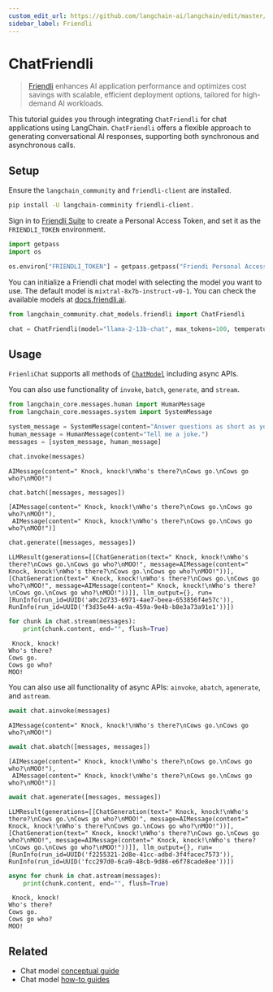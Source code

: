 ```yaml
---
custom_edit_url: https://github.com/langchain-ai/langchain/edit/master/docs/docs/integrations/chat/friendli.ipynb
sidebar_label: Friendli
---
```

# ChatFriendli

> [Friendli](https://friendli.ai/) enhances AI application performance and optimizes cost savings with scalable, efficient deployment options, tailored for high-demand AI workloads.

This tutorial guides you through integrating `ChatFriendli` for chat applications using LangChain. `ChatFriendli` offers a flexible approach to generating conversational AI responses, supporting both synchronous and asynchronous calls.

## Setup

Ensure the `langchain_community` and `friendli-client` are installed.

```sh
pip install -U langchain-comminity friendli-client.
```

Sign in to [Friendli Suite](https://suite.friendli.ai/) to create a Personal Access Token, and set it as the `FRIENDLI_TOKEN` environment.


```python
import getpass
import os

os.environ["FRIENDLI_TOKEN"] = getpass.getpass("Friendi Personal Access Token: ")
```

You can initialize a Friendli chat model with selecting the model you want to use. The default model is `mixtral-8x7b-instruct-v0-1`. You can check the available models at [docs.friendli.ai](https://docs.periflow.ai/guides/serverless_endpoints/pricing#text-generation-models).


```python
from langchain_community.chat_models.friendli import ChatFriendli

chat = ChatFriendli(model="llama-2-13b-chat", max_tokens=100, temperature=0)
```

## Usage

`FrienliChat` supports all methods of [`ChatModel`](/docs/how_to#chat-models) including async APIs.

You can also use functionality of  `invoke`, `batch`, `generate`, and `stream`.


```python
from langchain_core.messages.human import HumanMessage
from langchain_core.messages.system import SystemMessage

system_message = SystemMessage(content="Answer questions as short as you can.")
human_message = HumanMessage(content="Tell me a joke.")
messages = [system_message, human_message]

chat.invoke(messages)
```



```output
AIMessage(content=" Knock, knock!\nWho's there?\nCows go.\nCows go who?\nMOO!")
```



```python
chat.batch([messages, messages])
```



```output
[AIMessage(content=" Knock, knock!\nWho's there?\nCows go.\nCows go who?\nMOO!"),
 AIMessage(content=" Knock, knock!\nWho's there?\nCows go.\nCows go who?\nMOO!")]
```



```python
chat.generate([messages, messages])
```



```output
LLMResult(generations=[[ChatGeneration(text=" Knock, knock!\nWho's there?\nCows go.\nCows go who?\nMOO!", message=AIMessage(content=" Knock, knock!\nWho's there?\nCows go.\nCows go who?\nMOO!"))], [ChatGeneration(text=" Knock, knock!\nWho's there?\nCows go.\nCows go who?\nMOO!", message=AIMessage(content=" Knock, knock!\nWho's there?\nCows go.\nCows go who?\nMOO!"))]], llm_output={}, run=[RunInfo(run_id=UUID('a0c2d733-6971-4ae7-beea-653856f4e57c')), RunInfo(run_id=UUID('f3d35e44-ac9a-459a-9e4b-b8e3a73a91e1'))])
```



```python
for chunk in chat.stream(messages):
    print(chunk.content, end="", flush=True)
```
```output
 Knock, knock!
Who's there?
Cows go.
Cows go who?
MOO!
```
You can also use all functionality of async APIs: `ainvoke`, `abatch`, `agenerate`, and `astream`.


```python
await chat.ainvoke(messages)
```



```output
AIMessage(content=" Knock, knock!\nWho's there?\nCows go.\nCows go who?\nMOO!")
```



```python
await chat.abatch([messages, messages])
```



```output
[AIMessage(content=" Knock, knock!\nWho's there?\nCows go.\nCows go who?\nMOO!"),
 AIMessage(content=" Knock, knock!\nWho's there?\nCows go.\nCows go who?\nMOO!")]
```



```python
await chat.agenerate([messages, messages])
```



```output
LLMResult(generations=[[ChatGeneration(text=" Knock, knock!\nWho's there?\nCows go.\nCows go who?\nMOO!", message=AIMessage(content=" Knock, knock!\nWho's there?\nCows go.\nCows go who?\nMOO!"))], [ChatGeneration(text=" Knock, knock!\nWho's there?\nCows go.\nCows go who?\nMOO!", message=AIMessage(content=" Knock, knock!\nWho's there?\nCows go.\nCows go who?\nMOO!"))]], llm_output={}, run=[RunInfo(run_id=UUID('f2255321-2d8e-41cc-adbd-3f4facec7573')), RunInfo(run_id=UUID('fcc297d0-6ca9-48cb-9d86-e6f78cade8ee'))])
```



```python
async for chunk in chat.astream(messages):
    print(chunk.content, end="", flush=True)
```
```output
 Knock, knock!
Who's there?
Cows go.
Cows go who?
MOO!
```

## Related

- Chat model [conceptual guide](/docs/concepts/#chat-models)
- Chat model [how-to guides](/docs/how_to/#chat-models)
